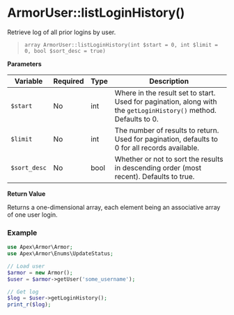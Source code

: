 
# ArmorUser::listLoginHistory()

Retrieve log of all prior logins by user.

> `array ArmorUser::listLoginHistory(int $start = 0, int $limit = 0, bool $sort_desc = true)`

**Parameters**

Variable | Required | Type | Description
------------- |------------- |------------- |------------- 
`$start` | No | int | Where in the result set to start.  Used for pagination, along with the `getLoginHistory()` method.  Defaults to 0.
`$limit` | No | int | The number of results to return.  Used for pagination, defaults to 0 for all records available.
`$sort_desc` | No | bool | Whether or not to sort the results in descending order (most recent).  Defaults to true.

**Return Value**

Returns a one-dimensional array, each element being an associative array of one user login.


### Example

~~~php
use Apex\Armor\Armor;
use Apex\Armor\Enums\UpdateStatus;

// Load user
$armor = new Armor();
$user = $armor->getUser('some_username');

// Get log
$log = $user->getLoginHistory();
print_r($log);
~~~


